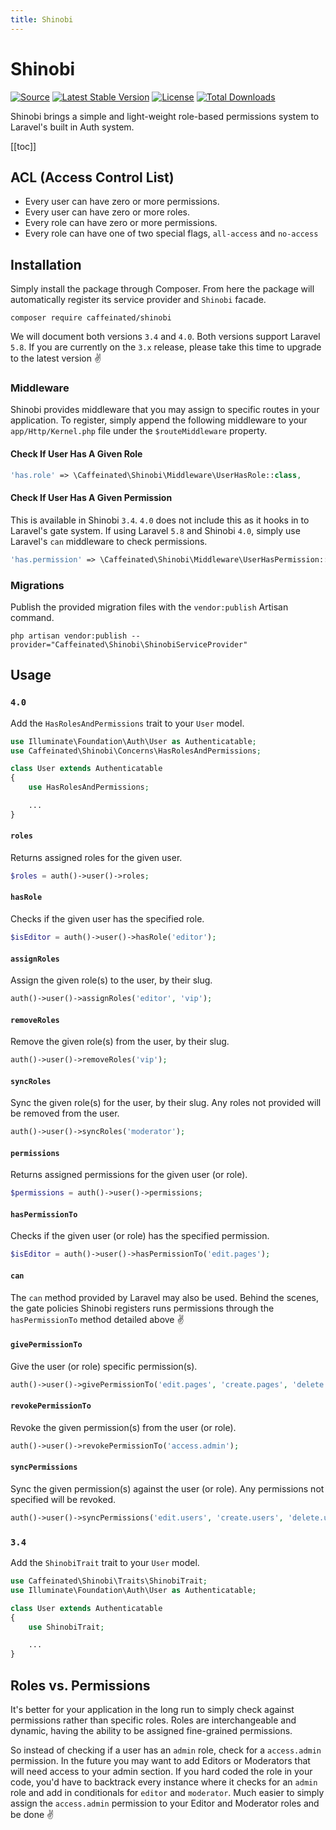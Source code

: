 ```yaml
---
title: Shinobi
---
```


# Shinobi

<div class="badges">

[![Source](https://img.shields.io/badge/source-caffeinated/shinobi-blue.svg?style=flat-square)](https://github.com/caffeinated/shinobi)
[![Latest Stable Version](https://poser.pugx.org/caffeinated/shinobi/v/stable?format=flat-square)](https://packagist.org/packages/caffeinated/shinobi)
[![License](https://img.shields.io/badge/license-MIT-brightgreen.svg?style=flat-square)](https://tldrlegal.com/license/mit-license)
[![Total Downloads](https://img.shields.io/packagist/dt/caffeinated/shinobi.svg?style=flat-square)](https://packagist.org/packages/caffeinated/shinobi)

</div>

Shinobi brings a simple and light-weight role-based permissions system to Laravel's built in Auth system.

[[toc]]

## ACL (Access Control List)

- Every user can have zero or more permissions.
- Every user can have zero or more roles.
- Every role can have zero or more permissions.
- Every role can have one of two special flags, `all-access` and `no-access`

## Installation
Simply install the package through Composer. From here the package will automatically register its service provider and `Shinobi` facade.

```
composer require caffeinated/shinobi
```

We will document both versions `3.4` and `4.0`. Both versions support Laravel `5.8`. If you are currently on the `3.x` release, please take this time to upgrade to the latest version :v:

### Middleware
Shinobi provides middleware that you may assign to specific routes in your application. To register, simply append the following middleware to your `app/Http/Kernel.php` file under the `$routeMiddleware` property.

#### Check If User Has A Given Role
```php
'has.role' => \Caffeinated\Shinobi\Middleware\UserHasRole::class,
```

#### Check If User Has A Given Permission
This is available in Shinobi `3.4`. `4.0` does not include this as it hooks in to Laravel's gate system. If using Laravel `5.8` and Shinobi `4.0`, simply use Laravel's `can` middleware to check permissions.

```php
'has.permission' => \Caffeinated\Shinobi\Middleware\UserHasPermission::class,
```

### Migrations
Publish the provided migration files with the `vendor:publish` Artisan command.

```
php artisan vendor:publish --provider="Caffeinated\Shinobi\ShinobiServiceProvider"
```

## Usage

### `4.0`
Add the `HasRolesAndPermissions` trait to your `User` model.

```php
use Illuminate\Foundation\Auth\User as Authenticatable;
use Caffeinated\Shinobi\Concerns\HasRolesAndPermissions;

class User extends Authenticatable
{
    use HasRolesAndPermissions;

    ...
}
```

#### `roles`
Returns assigned roles for the given user.

```php
$roles = auth()->user()->roles;
```

#### `hasRole`
Checks if the given user has the specified role.

```php
$isEditor = auth()->user()->hasRole('editor');
```

#### `assignRoles`
Assign the given role(s) to the user, by their slug.

```php
auth()->user()->assignRoles('editor', 'vip');
```

#### `removeRoles`
Remove the given role(s) from the user, by their slug.

```php
auth()->user()->removeRoles('vip');
```

#### `syncRoles`
Sync the given role(s) for the user, by their slug. Any roles not provided will be removed from the user.

```php
auth()->user()->syncRoles('moderator');
```

#### `permissions`
Returns assigned permissions for the given user (or role).

```php
$permissions = auth()->user()->permissions;
```

#### `hasPermissionTo`
Checks if the given user (or role) has the specified permission.

```php
$isEditor = auth()->user()->hasPermissionTo('edit.pages');
```

#### `can`
The `can` method provided by Laravel may also be used. Behind the scenes, the gate policies Shinobi registers runs permissions through the `hasPermissionTo` method detailed above :v:

#### `givePermissionTo`
Give the user (or role) specific permission(s).

```php
auth()->user()->givePermissionTo('edit.pages', 'create.pages', 'delete.pages');
```

#### `revokePermissionTo`
Revoke the given permission(s) from the user (or role).

```php
auth()->user()->revokePermissionTo('access.admin');
```

#### `syncPermissions`
Sync the given permission(s) against the user (or role). Any permissions not specified will be revoked.

```php
auth()->user()->syncPermissions('edit.users', 'create.users', 'delete.users', 'view.users');
```

### `3.4`
Add the `ShinobiTrait` trait to your `User` model.

```php
use Caffeinated\Shinobi\Traits\ShinobiTrait;
use Illuminate\Foundation\Auth\User as Authenticatable;

class User extends Authenticatable
{
    use ShinobiTrait;

    ...
}
```

## Roles vs. Permissions
It's better for your application in the long run to simply check against permissions rather than specific roles. Roles are interchangeable and dynamic, having the ability to be assigned fine-grained permissions.

So instead of checking if a user has an `admin` role, check for a `access.admin` permission. In the future you may want to add Editors or Moderators that will need access to your admin section. If you hard coded the role in your code, you'd have to backtrack every instance where it checks for an `admin` role and add in conditionals for `editor` and `moderator`. Much easier to simply assign the `access.admin` permission to your Editor and Moderator roles and be done :v: